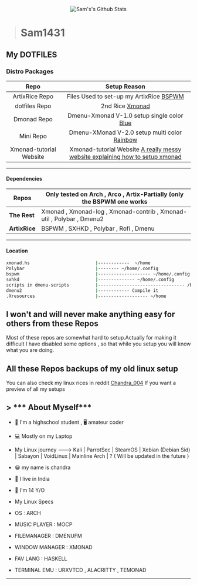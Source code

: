 <p align="center">
  <img alt="Sam's's Github Stats" src="https://github-readme-stats.vercel.app/api?username=Sam1431&show_icons=true&include_all_commits=true&hide_border=true" 
/>
<!--  <img alt="profile pic" width="195px" src="https://avatars2.githubusercontent.com/u/26059688?s=460&u=d41b000a62eab50d000c3da604d151cec27bd850&v=4" />  -->
<!--  <img src="https://github-readme-stats.anuraghazra1.vercel.app/api/top-langs/?username=Sam1431&hide=ruby,perl&hide_border=true" />  -->
</p>

> # Sam1431

## My DOTFILES

### Distro Packages
|Repo|Setup Reason|
|:---:|:---:|
|ArtixRice Repo                                      |Files Used to set-up my ArtixRice  [BSPWM](https://github.com/Sam1431/ArtixRice)|                                            
|dotfiles Repo                                       |2nd Rice [Xmonad](https://github.com/Sam1431/dotfiles)|
|Dmonad Repo                                         |Dmenu-Xmonad V-1.0 setup single color [Blue](https://github.com/Sam1431/DMonad)|                                             
|Mini Repo                                           |Dmenu-XMonad V-2.0 setup multi color [Rainbow](https://github.com/Sam1431/Mini)|                                             
|Xmonad-tutorial Website                             |Xmonad-tutorial Website [A really messy website explaining how to setup xmonad](https://sam1431.github.io/xmonad-tutorial/)|


****
#### Dependencies
|        Repos           |           Only tested on Arch , Arco , Artix-Partially (only the BSPWM one works             |
|------------------------|----------------------------------------------------------------------------------------------|
| **The Rest**           | Xmonad , Xmonad-log , Xmonad-contrib , Xmonad-util , Polybar , Dmenu2                        |
| **ArtixRice**          | BSPWM , SXHKD , Polybar , Rofi , Dmenu                                                       |
****

#### Location
```sh
xmonad.hs                         |------------  ~/home
Polybar                           |-------- ~/home/.config
bspwm                             |-------------------- ~/home/.config
sxhkd                             |-------------- ~/home/.config
scripts in dmenu-scripts          |--------------------------------- /bin
dmenu2                            |------------ Compile it 
.Xresources                       |------------------- ~/home

```

## I won't and will never make anything easy for others from these Repos
Most of these repos are somewhat hard to setup.Actually for making it difficult I have disabled some options , so that while you setup you will know what you are doing. 

## All these Repos backups of my old linux setup
You can also check my linux rices in reddit [ Chandra_004](https://www.reddit.com/user/chandra_004)
If you want a preview of all my setups

## > *** About Myself***

- 🏫 I'm a highschool student , 🖥️ amateur coder
- 💻 Mostly on my Laptop

- My Linux journey 
---> Kali 
| ParrotSec 
| SteamOS 
| Xebian (Debian Sid) 
| Sabayon 
| VoidLinux 
| Mainline Arch 
| ? ( Will be updated in the future ) 

- 😀 my name is chandra
- 💖 I live in India
- 👦 I'm 14 Y/O

- My Linux Specs

- OS : ARCH
- MUSIC PLAYER : MOCP
- FILEMANAGER :  DMENUFM
- WINDOW MANAGER : XMONAD
- FAV LANG : HASKELL
- TERMINAL EMU : URXVTCD , ALACRITTY , TEMONAD

****

